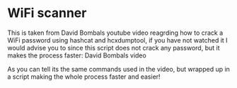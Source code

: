 <h1>WiFi scanner</h1>
<p>This is taken from David Bombals youtube video reagrding how to crack a WiFi password using hashcat and hcxdumptool, if you have not watched it I would advise you to since this script does not crack any password, but it makes the process faster: <a href"https://www.youtube.com/watch?v=Usw0IlGbkC4">David Bombals video</a></p>


<p>As you can tell its the same commands used in the video, but wrapped up in a script making the whole process faster and easier!</p>


